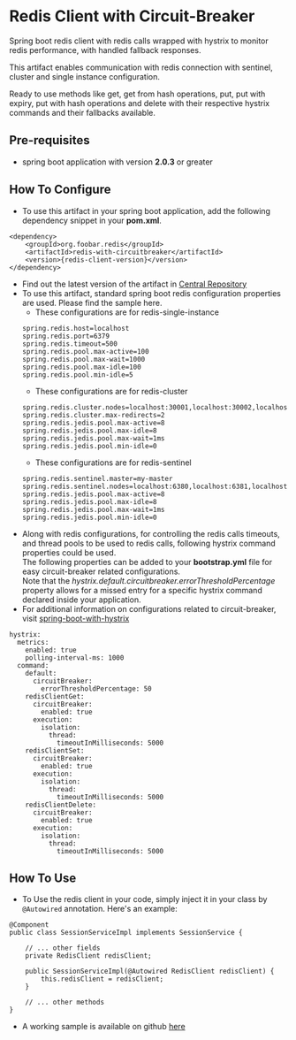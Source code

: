 # Redis Client with Circuit-Breaker

Spring boot redis client with redis calls wrapped with hystrix to monitor redis performance, with handled fallback responses.

This artifact enables communication with redis connection with sentinel, cluster and single instance configuration.

Ready to use methods like get, get from hash operations, put, put with expiry, put with hash operations and delete with their respective hystrix commands and their fallbacks available.

## Pre-requisites
- spring boot application with version **2.0.3** or greater

## How To Configure

- To use this artifact in your spring boot application, add the following dependency snippet in your **pom.xml**.
```
<dependency>
    <groupId>org.foobar.redis</groupId>
    <artifactId>redis-with-circuitbreaker</artifactId>
    <version>{redis-client-version}</version>
</dependency>
```
- Find out the latest version of the artifact in [Central Repository](https://mvnrepository.com/artifact/io.github.pareshvpatil/redis-with-circuitbreaker)
- To use this artifact, standard spring boot redis configuration properties are used. Please find the sample here.
    - These configurations are for redis-single-instance
    ```
    spring.redis.host=localhost
    spring.redis.port=6379
    spring.redis.timeout=500
    spring.redis.pool.max-active=100
    spring.redis.pool.max-wait=1000
    spring.redis.pool.max-idle=100
    spring.redis.pool.min-idle=5
    ```
    - These configurations are for redis-cluster
    ```
    spring.redis.cluster.nodes=localhost:30001,localhost:30002,localhost:30003
    spring.redis.cluster.max-redirects=2
    spring.redis.jedis.pool.max-active=8
    spring.redis.jedis.pool.max-idle=8
    spring.redis.jedis.pool.max-wait=1ms
    spring.redis.jedis.pool.min-idle=0
    ```
    - These configurations are for redis-sentinel
    ```$xslt
    spring.redis.sentinel.master=my-master
    spring.redis.sentinel.nodes=localhost:6380,localhost:6381,localhost:6382
    spring.redis.jedis.pool.max-active=8
    spring.redis.jedis.pool.max-idle=8
    spring.redis.jedis.pool.max-wait=1ms
    spring.redis.jedis.pool.min-idle=0
    ```
- Along with redis configurations, for controlling the redis calls timeouts, and thread pools to be used to redis calls, following hystrix command properties could be used.<br>The following properties can be added to your **bootstrap.yml** file for easy circuit-breaker related configurations.<br>Note that the *hystrix.default.circuitbreaker.errorThresholdPercentage* property allows for a missed entry for a specific hystrix command declared inside your application. 
- For additional information on configurations related to circuit-breaker, visit [spring-boot-with-hystrix](https://spring.io/guides/gs/circuit-breaker/)
```$xslt
hystrix:
  metrics:
    enabled: true
    polling-interval-ms: 1000
  command:
    default:
      circuitBreaker:
        errorThresholdPercentage: 50
    redisClientGet:
      circuitBreaker:
        enabled: true
      execution:
        isolation:
          thread:
            timeoutInMilliseconds: 5000
    redisClientSet:
      circuitBreaker:
        enabled: true
      execution:
        isolation:
          thread:
            timeoutInMilliseconds: 5000
    redisClientDelete:
      circuitBreaker:
        enabled: true
      execution:
        isolation:
          thread:
            timeoutInMilliseconds: 5000
```
## How To Use
- To Use the redis client in your code, simply inject it in your class by `@Autowired` annotation. Here's an example:
```$xslt
@Component
public class SessionServiceImpl implements SessionService {
    
    // ... other fields
    private RedisClient redisClient;

    public SessionServiceImpl(@Autowired RedisClient redisClient) {
        this.redisClient = redisClient;
    }
    
    // ... other methods
}
```

- A working sample is available on github [here](https://github.com)
